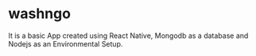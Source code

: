 # washngo
It is a basic App created using React Native, Mongodb as a database and Nodejs as an Environmental Setup.
